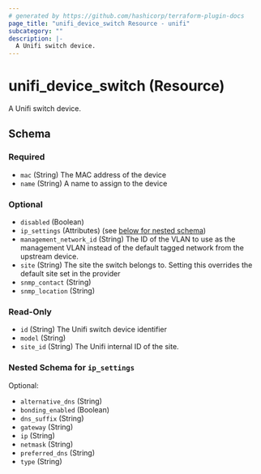 ```yaml
---
# generated by https://github.com/hashicorp/terraform-plugin-docs
page_title: "unifi_device_switch Resource - unifi"
subcategory: ""
description: |-
  A Unifi switch device.
---
```


# unifi_device_switch (Resource)

A Unifi switch device.



<!-- schema generated by tfplugindocs -->
## Schema

### Required

- `mac` (String) The MAC address of the device
- `name` (String) A name to assign to the device

### Optional

- `disabled` (Boolean)
- `ip_settings` (Attributes) (see [below for nested schema](#nestedatt--ip_settings))
- `management_network_id` (String) The ID of the VLAN to use as the management VLAN instead of the default tagged network from the upstream device.
- `site` (String) The site the switch belongs to. Setting this overrides the default site set in the provider
- `snmp_contact` (String)
- `snmp_location` (String)

### Read-Only

- `id` (String) The Unifi switch device identifier
- `model` (String)
- `site_id` (String) The Unifi internal ID of the site.

<a id="nestedatt--ip_settings"></a>
### Nested Schema for `ip_settings`

Optional:

- `alternative_dns` (String)
- `bonding_enabled` (Boolean)
- `dns_suffix` (String)
- `gateway` (String)
- `ip` (String)
- `netmask` (String)
- `preferred_dns` (String)
- `type` (String)
